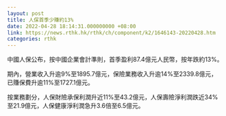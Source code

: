 ```yaml
---
layout: post
title: 人保首季少賺約13%
date: 2022-04-28 18:14:31.000000000 +08:00
link: https://news.rthk.hk/rthk/ch/component/k2/1646143-20220428.htm
categories: rthk
---
```


中國人保公布，按中國企業會計準則，首季盈利87.4億元人民幣，按年跌約13%。

期內，營業收入升逾9%至1895.7億元，保險業務收入升逾14%至2339.8億元，已賺保費升逾11%至1727.1億元。

按業務劃分，人保財險承保利潤升近11%至43.2億元，人保壽險淨利潤跌近34%至21.9億元，人保健康淨利潤急升3.6倍至6.5億元。
